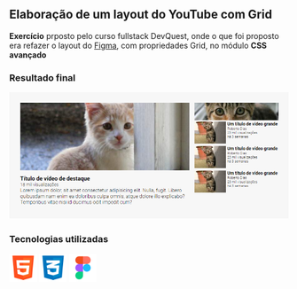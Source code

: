 ## Elaboração de um layout do YouTube com Grid
**Exercício** prposto pelo curso fullstack DevQuest, onde o que foi proposto era refazer o layout do [Figma](https://www.figma.com/file/jV5WYS3zYZD447V61yc1Ch/Desafio-CSS-Avan%C3%A7ado?node-id=1%3A37&mode=dev), com propriedades Grid, no módulo **CSS avançado**

### Resultado final

<img src="./src/assets/final-result.png">

### Tecnologias utilizadas

<img src="./src/assets/logo-html-5-1536.png" style="width: 50px" alt="logo HTML">
<img src="./src/assets/logo-css-3-2048.png" style="width: 50px" alt="logo CSS">
<img src="./src/assets/logo-figma.png" style="width: 50px" alt="logo FIGMA">